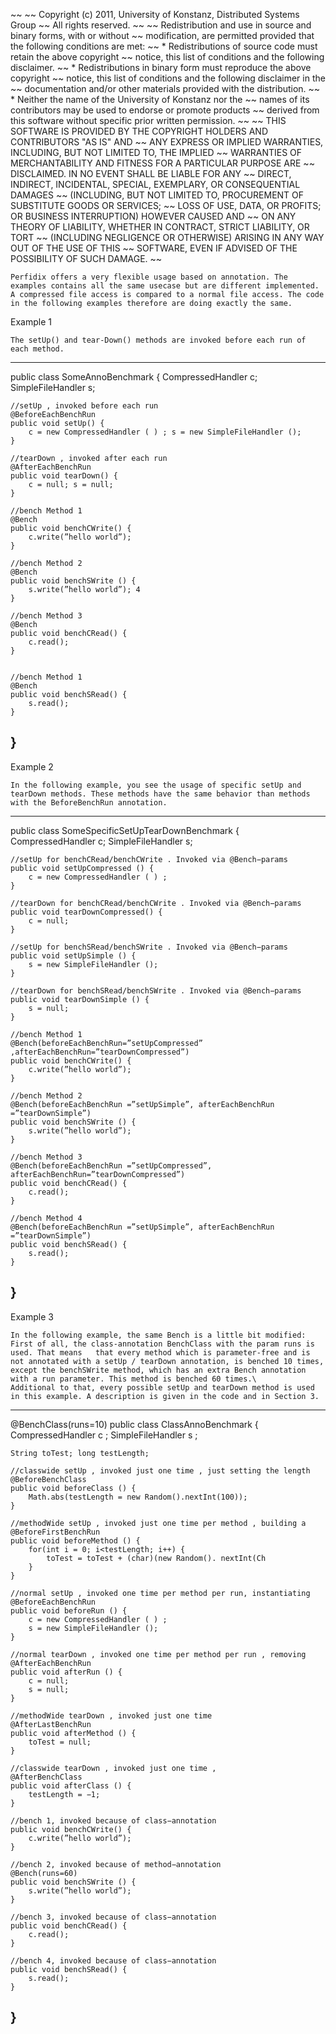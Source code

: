 ~~
~~ Copyright (c) 2011, University of Konstanz, Distributed Systems Group
~~ All rights reserved.
~~
~~ Redistribution and use in source and binary forms, with or without
~~ modification, are permitted provided that the following conditions are met:
~~     * Redistributions of source code must retain the above copyright
~~       notice, this list of conditions and the following disclaimer.
~~     * Redistributions in binary form must reproduce the above copyright
~~       notice, this list of conditions and the following disclaimer in the
~~       documentation and/or other materials provided with the distribution.
~~     * Neither the name of the University of Konstanz nor the
~~       names of its contributors may be used to endorse or promote products
~~       derived from this software without specific prior written permission.
~~
~~ THIS SOFTWARE IS PROVIDED BY THE COPYRIGHT HOLDERS AND CONTRIBUTORS "AS IS" AND
~~ ANY EXPRESS OR IMPLIED WARRANTIES, INCLUDING, BUT NOT LIMITED TO, THE IMPLIED
~~ WARRANTIES OF MERCHANTABILITY AND FITNESS FOR A PARTICULAR PURPOSE ARE
~~ DISCLAIMED. IN NO EVENT SHALL <COPYRIGHT HOLDER> BE LIABLE FOR ANY
~~ DIRECT, INDIRECT, INCIDENTAL, SPECIAL, EXEMPLARY, OR CONSEQUENTIAL DAMAGES
~~ (INCLUDING, BUT NOT LIMITED TO, PROCUREMENT OF SUBSTITUTE GOODS OR SERVICES;
~~ LOSS OF USE, DATA, OR PROFITS; OR BUSINESS INTERRUPTION) HOWEVER CAUSED AND
~~ ON ANY THEORY OF LIABILITY, WHETHER IN CONTRACT, STRICT LIABILITY, OR TORT
~~ (INCLUDING NEGLIGENCE OR OTHERWISE) ARISING IN ANY WAY OUT OF THE USE OF THIS
~~ SOFTWARE, EVEN IF ADVISED OF THE POSSIBILITY OF SUCH DAMAGE.
~~

	Perfidix offers a very flexible usage based on annotation. The examples contains all the same usecase but are different implemented. A compressed file access is compared to a normal file access. The code in the following examples therefore are doing exactly the same.

Example 1
	
	The setUp() and tear-Down() methods are invoked before each run of each method.
	
-----------------------
public class SomeAnnoBenchmark { 
	CompressedHandler c; SimpleFileHandler s;
	
	//setUp , invoked before each run
	@BeforeEachBenchRun
	public void setUp() {
		c = new CompressedHandler ( ) ; s = new SimpleFileHandler ();
	}
		
	//tearDown , invoked after each run
	@AfterEachBenchRun 
	public void tearDown() {
		c = null; s = null;
	}

	//bench Method 1
	@Bench
	public void benchCWrite() {
		c.write(”hello world”);
	}

	//bench Method 2
	@Bench
	public void benchSWrite () {
		s.write(”hello world”); 4
	}

	//bench Method 3
	@Bench
	public void benchCRead() {
		c.read();
	}


	//bench Method 1
	@Bench
	public void benchSRead() {
		s.read();
	} 
}
--------------

Example 2

	In the following example, you see the usage of specific setUp and tearDown methods. These methods have the same behavior than methods with the BeforeBenchRun annotation.
	
---------------
public class SomeSpecificSetUpTearDownBenchmark { 
	CompressedHandler c; SimpleFileHandler s;
	
	//setUp for benchCRead/benchCWrite . Invoked via @Bench−params
	public void setUpCompressed () {
		c = new CompressedHandler ( ) ;
	}
	
	//tearDown for benchCRead/benchCWrite . Invoked via @Bench−params
	public void tearDownCompressed() {
		c = null;
	}
	
	//setUp for benchSRead/benchSWrite . Invoked via @Bench−params
	public void setUpSimple () {
		s = new SimpleFileHandler ();
	}
	
	//tearDown for benchSRead/benchSWrite . Invoked via @Bench−params 
	public void tearDownSimple () {
		s = null;
	}
	
	//bench Method 1
	@Bench(beforeEachBenchRun=”setUpCompressed” ,afterEachBenchRun=”tearDownCompressed”)
	public void benchCWrite() { 
		c.write(”hello world”);
	}
	
	//bench Method 2
	@Bench(beforeEachBenchRun =”setUpSimple”, afterEachBenchRun =”tearDownSimple”)
	public void benchSWrite () { 
		s.write(”hello world”);
	}

	//bench Method 3
	@Bench(beforeEachBenchRun =”setUpCompressed”, afterEachBenchRun=”tearDownCompressed”)
	public void benchCRead() { 
		c.read();
	}
	
	//bench Method 4
	@Bench(beforeEachBenchRun =”setUpSimple”, afterEachBenchRun =”tearDownSimple”)
	public void benchSRead() { 
		s.read();
	}
}
-----------------

Example 3

	In the following example, the same Bench is a little bit modified:
	First of all, the class-annotation BenchClass with the param runs is used. That means 	that every method which is parameter-free and is not annotated with a setUp / tearDown annotation, is benched 10 times, except the benchSWrite method, which has an extra Bench annotation with a run parameter. This method is benched 60 times.\
	Additional to that, every possible setUp and tearDown method is used in this example. A description is given in the code and in Section 3.

---------------
@BenchClass(runs=10)
public class ClassAnnoBenchmark {
	CompressedHandler c ; SimpleFileHandler s ;
	
	String toTest; long testLength;
	
	//classwide setUp , invoked just one time , just setting the length
	@BeforeBenchClass
	public void beforeClass () {
		Math.abs(testLength = new Random().nextInt(100));
	}

	//methodWide setUp , invoked just one time per method , building a
	@BeforeFirstBenchRun
	public void beforeMethod () {
		for(int i = 0; i<testLength; i++) {
			toTest = toTest + (char)(new Random(). nextInt(Ch
		}
	}

	//normal setUp , invoked one time per method per run, instantiating
	@BeforeEachBenchRun
	public void beforeRun () {
		c = new CompressedHandler ( ) ; 
		s = new SimpleFileHandler ();
	}
	
	//normal tearDown , invoked one time per method per run , removing
	@AfterEachBenchRun 
	public void afterRun () {
		c = null;
		s = null;
	}

	//methodWide tearDown , invoked just one time
	@AfterLastBenchRun
	public void afterMethod () {
		toTest = null;
	}
	
	//classwide tearDown , invoked just one time ,
	@AfterBenchClass
	public void afterClass () {
		testLength = −1;
	}

	//bench 1, invoked because of class−annotation
	public void benchCWrite() {
		c.write(”hello world”);
	}

	//bench 2, invoked because of method−annotation 
	@Bench(runs=60)
	public void benchSWrite () {
		s.write(”hello world”);
	}

	//bench 3, invoked because of class−annotation 
	public void benchCRead() {
		c.read();
	}
	
	//bench 4, invoked because of class−annotation
	public void benchSRead() {
		s.read();
	}
}
---------------